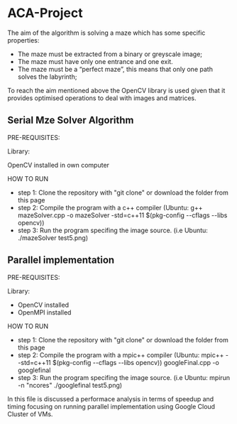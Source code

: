 # ACA-Project

 The aim of the algorithm is solving a maze which has some specific properties:
 - The maze must be extracted from a binary or greyscale image;
 - The maze must have only one entrance and one exit.
 - The maze must be a “perfect maze”, this means that only one path solves the labyrinth;

To reach the aim mentioned above the OpenCV library is used given that it provides optimised operations to deal with images and matrices.

## Serial Mze Solver Algorithm

 PRE-REQUISITES:

 Library:

 OpenCV installed in own computer

 HOW TO RUN

  - step 1: Clone the repository with "git clone" or download the folder from this page
  - step 2: Compile the program with a c++ compiler (Ubuntu: g++ mazeSolver.cpp -o mazeSolver -std=c++11 $(pkg-config --cflags --libs opencv))
  - step 3: Run the program specifing the image source. (i.e Ubuntu: ./mazeSolver test5.png)

## Parallel implementation
 
 PRE-REQUISITES:

 Library:

 * OpenCV installed
 * OpenMPI installed

HOW TO RUN

  - step 1: Clone the repository with "git clone" or download the folder from this page
  - step 2: Compile the program with a mpic++ compiler (Ubuntu: mpic++ --std=c++11 $(pkg-config --cflags --libs opencv)) googleFinal.cpp -o googlefinal
  - step 3: Run the program specifing the image source. (i.e Ubuntu: mpirun -n "ncores" ./googlefinal test5.png)

In this file is discussed a performace analysis in terms of speedup and timing focusing on running parallel implementation using Google Cloud Cluster of VMs. 




 
 

 
